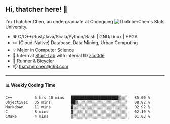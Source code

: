 ## Hi, thatcher here! :wave:

<img align="right" src="https://github-readme-stats.vercel.app/api?username=thatcherchen&title_color=333&text_color=777" alt="ThatcherChen's Stats" >

I'm Thatcher Chen, an undergraduate at Chongqing University.

- :hammer_and_pick:  C/C++/Rust/Java/Scala/Python/Bash | GNU/Linux | FPGA
- :pencil2:  (Cloud-Native) Database, Data Mining, Urban Computing
- :bulb:   Major in Computer Science
- :telescope:  Intern at [Start-Lab](https://github.com/Spatio-Temporal-Lab) with internal ID [zcc0de](https://github.com/zcc0de)
- :seedling:  Runner & Bicycler
- :mailbox: thatcherchen@163.com

---

#### :bar_chart: Weekly Coding Time

<!--START_SECTION:waka-->

```txt
C++          5 hrs 40 mins   █████████████████████▒░░░   85.00 %
ObjectiveC   35 mins         ██▒░░░░░░░░░░░░░░░░░░░░░░   08.82 %
Markdown     11 mins         ▓░░░░░░░░░░░░░░░░░░░░░░░░   02.92 %
C            8 mins          ▓░░░░░░░░░░░░░░░░░░░░░░░░   02.10 %
CMake        4 mins          ▒░░░░░░░░░░░░░░░░░░░░░░░░   01.03 %
```

<!--END_SECTION:waka-->
